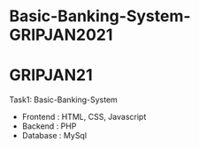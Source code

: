# Basic-Banking-System-GRIPJAN2021
# GRIPJAN21
Task1: Basic-Banking-System
  - Frontend : HTML, CSS, Javascript
  - Backend : PHP
  - Database : MySql
  

